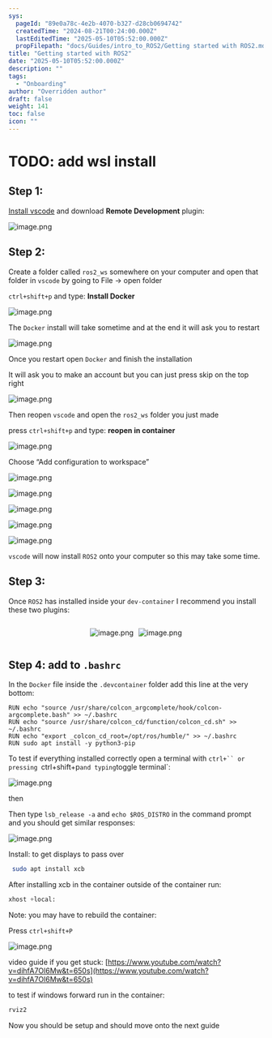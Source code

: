 ```yaml
---
sys:
  pageId: "89e0a78c-4e2b-4070-b327-d28cb0694742"
  createdTime: "2024-08-21T00:24:00.000Z"
  lastEditedTime: "2025-05-10T05:52:00.000Z"
  propFilepath: "docs/Guides/intro_to_ROS2/Getting started with ROS2.md"
title: "Getting started with ROS2"
date: "2025-05-10T05:52:00.000Z"
description: ""
tags:
  - "Onboarding"
author: "Overridden author"
draft: false
weight: 141
toc: false
icon: ""
---
```


# TODO: add wsl install

## Step 1:

[Install vscode](https://code.visualstudio.com/download) and download **Remote Development** plugin:

![image.png](https://prod-files-secure.s3.us-west-2.amazonaws.com/d518164a-d88e-44d1-a4ee-3adb3bd8bce0/efb52993-1881-4a40-b95e-6f020334f022/image.png?X-Amz-Algorithm=AWS4-HMAC-SHA256&X-Amz-Content-Sha256=UNSIGNED-PAYLOAD&X-Amz-Credential=ASIAZI2LB4663HX7GCD6%2F20250622%2Fus-west-2%2Fs3%2Faws4_request&X-Amz-Date=20250622T131852Z&X-Amz-Expires=3600&X-Amz-Security-Token=IQoJb3JpZ2luX2VjEAMaCXVzLXdlc3QtMiJIMEYCIQDfSE9Om3aG3JJYi0V44mJFwW8YoSubowCKsmF%2BLlxN0wIhANnElCrllSH8lFa3vVfBptxf9WHAZpQ%2BdWt%2BL0Z5hqEQKogECOz%2F%2F%2F%2F%2F%2F%2F%2F%2F%2FwEQABoMNjM3NDIzMTgzODA1IgyrbCylx8AMk1OHbjEq3ANgHbkfdBq8WuEtgdykC3Bf6XA8LwKVEmbxNpuouraS5U9dOrn6ukiWOHraEEg6CUG%2F1bqZT5vSTnFdK4qXkNkU%2BnEVaesK%2Fye%2FRD3m3va0W02iH762icsfyGJ3FciHVd1%2F3ctreR9bMgpW%2BQD8ju0IF%2ByBzkHkthbWZ7%2FqDdEglQNYWu83STlBESAsKhwsB8LiTuVBVBZVaYff6EvcYm5a1HWOJOQ9%2FfkTWE1Z%2BcgwcXo6qzJTQZR9pxft7JodK2FrlOlhtb6MX3PQ8TA1OvVaJ4lRdLgJ%2Bwn8nsM6Potbh%2BQs4rRCCsRgoKZzFwVRwlamLyk7k8LzQwA9gDMGIhbflOkIRAZxEJtPlBDlV4HDnJT0BJ%2BZZOL9FOOwhz6A2iCkFFGyHlfaSNV77SluyEDszA93KTO0zP7Tthl9wn26b6xxMu%2FqOTF5Ah%2FTorrza83QCBWWCvrETK09jbpuXJ90gmebC4IwratcDSTEjU%2B6nW6UnKMOLCusDJWZCERVWhJrqQqzXWrodC%2BbuqYcqntwirfyic7SdW88kkMrAeObfXVB65EksYc417gbjFf4IWjWPbvxiqrGCbXUr8p27bLzBJheHgpbziDnTDJ3eWfTeeOlCgmzesLYIEvaJDDlut%2FCBjqkAYGzG4yg2Nvg%2Bp3LeXJNRXrw2ABobxeNE2T%2FvInb0dLtX78o8g4%2B6x6DfQEfxS%2B55nlKZxXf8Y9cjzWvh%2F5sAPO89JvauC5BfJrVVb5lVWbHvE0GzTHu5PhC8dGkeQg%2FWqJE4mmw3%2FHXrEDHjQO03WZVXL2DW4QUnDP41d2G3QWN%2FhKfJjH3Lz%2FeOnGmD9IdMNRXheCz5Sq8fErsnUmGShkcSUtz&X-Amz-Signature=728b55b6009b9d0209b7e47feb927342a13688c4c8cde965d34e0bd8273bdc51&X-Amz-SignedHeaders=host&x-amz-checksum-mode=ENABLED&x-id=GetObject)

## Step 2:

Create a folder called `ros2_ws` somewhere on your computer and open that folder in `vscode` by going to File → open folder 

`ctrl+shift+p` and type: **Install Docker**

![image.png](https://prod-files-secure.s3.us-west-2.amazonaws.com/d518164a-d88e-44d1-a4ee-3adb3bd8bce0/2269dc0e-1cd5-47ff-bceb-c04ad9b2eab0/image.png?X-Amz-Algorithm=AWS4-HMAC-SHA256&X-Amz-Content-Sha256=UNSIGNED-PAYLOAD&X-Amz-Credential=ASIAZI2LB4663HX7GCD6%2F20250622%2Fus-west-2%2Fs3%2Faws4_request&X-Amz-Date=20250622T131852Z&X-Amz-Expires=3600&X-Amz-Security-Token=IQoJb3JpZ2luX2VjEAMaCXVzLXdlc3QtMiJIMEYCIQDfSE9Om3aG3JJYi0V44mJFwW8YoSubowCKsmF%2BLlxN0wIhANnElCrllSH8lFa3vVfBptxf9WHAZpQ%2BdWt%2BL0Z5hqEQKogECOz%2F%2F%2F%2F%2F%2F%2F%2F%2F%2FwEQABoMNjM3NDIzMTgzODA1IgyrbCylx8AMk1OHbjEq3ANgHbkfdBq8WuEtgdykC3Bf6XA8LwKVEmbxNpuouraS5U9dOrn6ukiWOHraEEg6CUG%2F1bqZT5vSTnFdK4qXkNkU%2BnEVaesK%2Fye%2FRD3m3va0W02iH762icsfyGJ3FciHVd1%2F3ctreR9bMgpW%2BQD8ju0IF%2ByBzkHkthbWZ7%2FqDdEglQNYWu83STlBESAsKhwsB8LiTuVBVBZVaYff6EvcYm5a1HWOJOQ9%2FfkTWE1Z%2BcgwcXo6qzJTQZR9pxft7JodK2FrlOlhtb6MX3PQ8TA1OvVaJ4lRdLgJ%2Bwn8nsM6Potbh%2BQs4rRCCsRgoKZzFwVRwlamLyk7k8LzQwA9gDMGIhbflOkIRAZxEJtPlBDlV4HDnJT0BJ%2BZZOL9FOOwhz6A2iCkFFGyHlfaSNV77SluyEDszA93KTO0zP7Tthl9wn26b6xxMu%2FqOTF5Ah%2FTorrza83QCBWWCvrETK09jbpuXJ90gmebC4IwratcDSTEjU%2B6nW6UnKMOLCusDJWZCERVWhJrqQqzXWrodC%2BbuqYcqntwirfyic7SdW88kkMrAeObfXVB65EksYc417gbjFf4IWjWPbvxiqrGCbXUr8p27bLzBJheHgpbziDnTDJ3eWfTeeOlCgmzesLYIEvaJDDlut%2FCBjqkAYGzG4yg2Nvg%2Bp3LeXJNRXrw2ABobxeNE2T%2FvInb0dLtX78o8g4%2B6x6DfQEfxS%2B55nlKZxXf8Y9cjzWvh%2F5sAPO89JvauC5BfJrVVb5lVWbHvE0GzTHu5PhC8dGkeQg%2FWqJE4mmw3%2FHXrEDHjQO03WZVXL2DW4QUnDP41d2G3QWN%2FhKfJjH3Lz%2FeOnGmD9IdMNRXheCz5Sq8fErsnUmGShkcSUtz&X-Amz-Signature=763ae93d695f23c93e5aac1d7f4e592bc040ce48a105ed17b82ab6a27dcf8021&X-Amz-SignedHeaders=host&x-amz-checksum-mode=ENABLED&x-id=GetObject)

The `Docker` install will take sometime and at the end it will ask you to restart

![image.png](https://prod-files-secure.s3.us-west-2.amazonaws.com/d518164a-d88e-44d1-a4ee-3adb3bd8bce0/ed233f78-be33-4b1f-b89c-9c346c0e961e/image.png?X-Amz-Algorithm=AWS4-HMAC-SHA256&X-Amz-Content-Sha256=UNSIGNED-PAYLOAD&X-Amz-Credential=ASIAZI2LB4663HX7GCD6%2F20250622%2Fus-west-2%2Fs3%2Faws4_request&X-Amz-Date=20250622T131852Z&X-Amz-Expires=3600&X-Amz-Security-Token=IQoJb3JpZ2luX2VjEAMaCXVzLXdlc3QtMiJIMEYCIQDfSE9Om3aG3JJYi0V44mJFwW8YoSubowCKsmF%2BLlxN0wIhANnElCrllSH8lFa3vVfBptxf9WHAZpQ%2BdWt%2BL0Z5hqEQKogECOz%2F%2F%2F%2F%2F%2F%2F%2F%2F%2FwEQABoMNjM3NDIzMTgzODA1IgyrbCylx8AMk1OHbjEq3ANgHbkfdBq8WuEtgdykC3Bf6XA8LwKVEmbxNpuouraS5U9dOrn6ukiWOHraEEg6CUG%2F1bqZT5vSTnFdK4qXkNkU%2BnEVaesK%2Fye%2FRD3m3va0W02iH762icsfyGJ3FciHVd1%2F3ctreR9bMgpW%2BQD8ju0IF%2ByBzkHkthbWZ7%2FqDdEglQNYWu83STlBESAsKhwsB8LiTuVBVBZVaYff6EvcYm5a1HWOJOQ9%2FfkTWE1Z%2BcgwcXo6qzJTQZR9pxft7JodK2FrlOlhtb6MX3PQ8TA1OvVaJ4lRdLgJ%2Bwn8nsM6Potbh%2BQs4rRCCsRgoKZzFwVRwlamLyk7k8LzQwA9gDMGIhbflOkIRAZxEJtPlBDlV4HDnJT0BJ%2BZZOL9FOOwhz6A2iCkFFGyHlfaSNV77SluyEDszA93KTO0zP7Tthl9wn26b6xxMu%2FqOTF5Ah%2FTorrza83QCBWWCvrETK09jbpuXJ90gmebC4IwratcDSTEjU%2B6nW6UnKMOLCusDJWZCERVWhJrqQqzXWrodC%2BbuqYcqntwirfyic7SdW88kkMrAeObfXVB65EksYc417gbjFf4IWjWPbvxiqrGCbXUr8p27bLzBJheHgpbziDnTDJ3eWfTeeOlCgmzesLYIEvaJDDlut%2FCBjqkAYGzG4yg2Nvg%2Bp3LeXJNRXrw2ABobxeNE2T%2FvInb0dLtX78o8g4%2B6x6DfQEfxS%2B55nlKZxXf8Y9cjzWvh%2F5sAPO89JvauC5BfJrVVb5lVWbHvE0GzTHu5PhC8dGkeQg%2FWqJE4mmw3%2FHXrEDHjQO03WZVXL2DW4QUnDP41d2G3QWN%2FhKfJjH3Lz%2FeOnGmD9IdMNRXheCz5Sq8fErsnUmGShkcSUtz&X-Amz-Signature=d25c8320c5ed8fefd0ef55a0b25813c4e0c7dc97cee0689a5c1a3181c8c71e0a&X-Amz-SignedHeaders=host&x-amz-checksum-mode=ENABLED&x-id=GetObject)

Once you restart open `Docker` and finish the installation

It will ask you to make an account but you can just press skip on the top right

![image.png](https://prod-files-secure.s3.us-west-2.amazonaws.com/d518164a-d88e-44d1-a4ee-3adb3bd8bce0/21010ad9-1659-4fd9-9f59-9932a09b2a3d/image.png?X-Amz-Algorithm=AWS4-HMAC-SHA256&X-Amz-Content-Sha256=UNSIGNED-PAYLOAD&X-Amz-Credential=ASIAZI2LB4663HX7GCD6%2F20250622%2Fus-west-2%2Fs3%2Faws4_request&X-Amz-Date=20250622T131852Z&X-Amz-Expires=3600&X-Amz-Security-Token=IQoJb3JpZ2luX2VjEAMaCXVzLXdlc3QtMiJIMEYCIQDfSE9Om3aG3JJYi0V44mJFwW8YoSubowCKsmF%2BLlxN0wIhANnElCrllSH8lFa3vVfBptxf9WHAZpQ%2BdWt%2BL0Z5hqEQKogECOz%2F%2F%2F%2F%2F%2F%2F%2F%2F%2FwEQABoMNjM3NDIzMTgzODA1IgyrbCylx8AMk1OHbjEq3ANgHbkfdBq8WuEtgdykC3Bf6XA8LwKVEmbxNpuouraS5U9dOrn6ukiWOHraEEg6CUG%2F1bqZT5vSTnFdK4qXkNkU%2BnEVaesK%2Fye%2FRD3m3va0W02iH762icsfyGJ3FciHVd1%2F3ctreR9bMgpW%2BQD8ju0IF%2ByBzkHkthbWZ7%2FqDdEglQNYWu83STlBESAsKhwsB8LiTuVBVBZVaYff6EvcYm5a1HWOJOQ9%2FfkTWE1Z%2BcgwcXo6qzJTQZR9pxft7JodK2FrlOlhtb6MX3PQ8TA1OvVaJ4lRdLgJ%2Bwn8nsM6Potbh%2BQs4rRCCsRgoKZzFwVRwlamLyk7k8LzQwA9gDMGIhbflOkIRAZxEJtPlBDlV4HDnJT0BJ%2BZZOL9FOOwhz6A2iCkFFGyHlfaSNV77SluyEDszA93KTO0zP7Tthl9wn26b6xxMu%2FqOTF5Ah%2FTorrza83QCBWWCvrETK09jbpuXJ90gmebC4IwratcDSTEjU%2B6nW6UnKMOLCusDJWZCERVWhJrqQqzXWrodC%2BbuqYcqntwirfyic7SdW88kkMrAeObfXVB65EksYc417gbjFf4IWjWPbvxiqrGCbXUr8p27bLzBJheHgpbziDnTDJ3eWfTeeOlCgmzesLYIEvaJDDlut%2FCBjqkAYGzG4yg2Nvg%2Bp3LeXJNRXrw2ABobxeNE2T%2FvInb0dLtX78o8g4%2B6x6DfQEfxS%2B55nlKZxXf8Y9cjzWvh%2F5sAPO89JvauC5BfJrVVb5lVWbHvE0GzTHu5PhC8dGkeQg%2FWqJE4mmw3%2FHXrEDHjQO03WZVXL2DW4QUnDP41d2G3QWN%2FhKfJjH3Lz%2FeOnGmD9IdMNRXheCz5Sq8fErsnUmGShkcSUtz&X-Amz-Signature=1233a2507b4168803143b697ab012b2e78d401c2017052ee14415671efa90085&X-Amz-SignedHeaders=host&x-amz-checksum-mode=ENABLED&x-id=GetObject)

Then reopen `vscode` and open the `ros2_ws` folder you just made

press `ctrl+shift+p` and type: **reopen in container**

![image.png](https://prod-files-secure.s3.us-west-2.amazonaws.com/d518164a-d88e-44d1-a4ee-3adb3bd8bce0/4e93b8c2-41ad-488c-8095-c74205196118/image.png?X-Amz-Algorithm=AWS4-HMAC-SHA256&X-Amz-Content-Sha256=UNSIGNED-PAYLOAD&X-Amz-Credential=ASIAZI2LB4663HX7GCD6%2F20250622%2Fus-west-2%2Fs3%2Faws4_request&X-Amz-Date=20250622T131852Z&X-Amz-Expires=3600&X-Amz-Security-Token=IQoJb3JpZ2luX2VjEAMaCXVzLXdlc3QtMiJIMEYCIQDfSE9Om3aG3JJYi0V44mJFwW8YoSubowCKsmF%2BLlxN0wIhANnElCrllSH8lFa3vVfBptxf9WHAZpQ%2BdWt%2BL0Z5hqEQKogECOz%2F%2F%2F%2F%2F%2F%2F%2F%2F%2FwEQABoMNjM3NDIzMTgzODA1IgyrbCylx8AMk1OHbjEq3ANgHbkfdBq8WuEtgdykC3Bf6XA8LwKVEmbxNpuouraS5U9dOrn6ukiWOHraEEg6CUG%2F1bqZT5vSTnFdK4qXkNkU%2BnEVaesK%2Fye%2FRD3m3va0W02iH762icsfyGJ3FciHVd1%2F3ctreR9bMgpW%2BQD8ju0IF%2ByBzkHkthbWZ7%2FqDdEglQNYWu83STlBESAsKhwsB8LiTuVBVBZVaYff6EvcYm5a1HWOJOQ9%2FfkTWE1Z%2BcgwcXo6qzJTQZR9pxft7JodK2FrlOlhtb6MX3PQ8TA1OvVaJ4lRdLgJ%2Bwn8nsM6Potbh%2BQs4rRCCsRgoKZzFwVRwlamLyk7k8LzQwA9gDMGIhbflOkIRAZxEJtPlBDlV4HDnJT0BJ%2BZZOL9FOOwhz6A2iCkFFGyHlfaSNV77SluyEDszA93KTO0zP7Tthl9wn26b6xxMu%2FqOTF5Ah%2FTorrza83QCBWWCvrETK09jbpuXJ90gmebC4IwratcDSTEjU%2B6nW6UnKMOLCusDJWZCERVWhJrqQqzXWrodC%2BbuqYcqntwirfyic7SdW88kkMrAeObfXVB65EksYc417gbjFf4IWjWPbvxiqrGCbXUr8p27bLzBJheHgpbziDnTDJ3eWfTeeOlCgmzesLYIEvaJDDlut%2FCBjqkAYGzG4yg2Nvg%2Bp3LeXJNRXrw2ABobxeNE2T%2FvInb0dLtX78o8g4%2B6x6DfQEfxS%2B55nlKZxXf8Y9cjzWvh%2F5sAPO89JvauC5BfJrVVb5lVWbHvE0GzTHu5PhC8dGkeQg%2FWqJE4mmw3%2FHXrEDHjQO03WZVXL2DW4QUnDP41d2G3QWN%2FhKfJjH3Lz%2FeOnGmD9IdMNRXheCz5Sq8fErsnUmGShkcSUtz&X-Amz-Signature=9ccaff2f0a221a6f9b64ba11aaf6f842c4d581f1ecabbbcc375de64ed0f95780&X-Amz-SignedHeaders=host&x-amz-checksum-mode=ENABLED&x-id=GetObject)

Choose “Add configuration to workspace”

![image.png](https://prod-files-secure.s3.us-west-2.amazonaws.com/d518164a-d88e-44d1-a4ee-3adb3bd8bce0/9560b282-5060-4989-ba37-97e7b2c22476/image.png?X-Amz-Algorithm=AWS4-HMAC-SHA256&X-Amz-Content-Sha256=UNSIGNED-PAYLOAD&X-Amz-Credential=ASIAZI2LB4663HX7GCD6%2F20250622%2Fus-west-2%2Fs3%2Faws4_request&X-Amz-Date=20250622T131852Z&X-Amz-Expires=3600&X-Amz-Security-Token=IQoJb3JpZ2luX2VjEAMaCXVzLXdlc3QtMiJIMEYCIQDfSE9Om3aG3JJYi0V44mJFwW8YoSubowCKsmF%2BLlxN0wIhANnElCrllSH8lFa3vVfBptxf9WHAZpQ%2BdWt%2BL0Z5hqEQKogECOz%2F%2F%2F%2F%2F%2F%2F%2F%2F%2FwEQABoMNjM3NDIzMTgzODA1IgyrbCylx8AMk1OHbjEq3ANgHbkfdBq8WuEtgdykC3Bf6XA8LwKVEmbxNpuouraS5U9dOrn6ukiWOHraEEg6CUG%2F1bqZT5vSTnFdK4qXkNkU%2BnEVaesK%2Fye%2FRD3m3va0W02iH762icsfyGJ3FciHVd1%2F3ctreR9bMgpW%2BQD8ju0IF%2ByBzkHkthbWZ7%2FqDdEglQNYWu83STlBESAsKhwsB8LiTuVBVBZVaYff6EvcYm5a1HWOJOQ9%2FfkTWE1Z%2BcgwcXo6qzJTQZR9pxft7JodK2FrlOlhtb6MX3PQ8TA1OvVaJ4lRdLgJ%2Bwn8nsM6Potbh%2BQs4rRCCsRgoKZzFwVRwlamLyk7k8LzQwA9gDMGIhbflOkIRAZxEJtPlBDlV4HDnJT0BJ%2BZZOL9FOOwhz6A2iCkFFGyHlfaSNV77SluyEDszA93KTO0zP7Tthl9wn26b6xxMu%2FqOTF5Ah%2FTorrza83QCBWWCvrETK09jbpuXJ90gmebC4IwratcDSTEjU%2B6nW6UnKMOLCusDJWZCERVWhJrqQqzXWrodC%2BbuqYcqntwirfyic7SdW88kkMrAeObfXVB65EksYc417gbjFf4IWjWPbvxiqrGCbXUr8p27bLzBJheHgpbziDnTDJ3eWfTeeOlCgmzesLYIEvaJDDlut%2FCBjqkAYGzG4yg2Nvg%2Bp3LeXJNRXrw2ABobxeNE2T%2FvInb0dLtX78o8g4%2B6x6DfQEfxS%2B55nlKZxXf8Y9cjzWvh%2F5sAPO89JvauC5BfJrVVb5lVWbHvE0GzTHu5PhC8dGkeQg%2FWqJE4mmw3%2FHXrEDHjQO03WZVXL2DW4QUnDP41d2G3QWN%2FhKfJjH3Lz%2FeOnGmD9IdMNRXheCz5Sq8fErsnUmGShkcSUtz&X-Amz-Signature=9455102489c46ee92d48d505ed294878da8ab86ed8f0305fd29571c1bb272ba1&X-Amz-SignedHeaders=host&x-amz-checksum-mode=ENABLED&x-id=GetObject)

![image.png](https://prod-files-secure.s3.us-west-2.amazonaws.com/d518164a-d88e-44d1-a4ee-3adb3bd8bce0/2ee63f81-886b-48e8-a553-dc6e5eac99e4/image.png?X-Amz-Algorithm=AWS4-HMAC-SHA256&X-Amz-Content-Sha256=UNSIGNED-PAYLOAD&X-Amz-Credential=ASIAZI2LB4663HX7GCD6%2F20250622%2Fus-west-2%2Fs3%2Faws4_request&X-Amz-Date=20250622T131852Z&X-Amz-Expires=3600&X-Amz-Security-Token=IQoJb3JpZ2luX2VjEAMaCXVzLXdlc3QtMiJIMEYCIQDfSE9Om3aG3JJYi0V44mJFwW8YoSubowCKsmF%2BLlxN0wIhANnElCrllSH8lFa3vVfBptxf9WHAZpQ%2BdWt%2BL0Z5hqEQKogECOz%2F%2F%2F%2F%2F%2F%2F%2F%2F%2FwEQABoMNjM3NDIzMTgzODA1IgyrbCylx8AMk1OHbjEq3ANgHbkfdBq8WuEtgdykC3Bf6XA8LwKVEmbxNpuouraS5U9dOrn6ukiWOHraEEg6CUG%2F1bqZT5vSTnFdK4qXkNkU%2BnEVaesK%2Fye%2FRD3m3va0W02iH762icsfyGJ3FciHVd1%2F3ctreR9bMgpW%2BQD8ju0IF%2ByBzkHkthbWZ7%2FqDdEglQNYWu83STlBESAsKhwsB8LiTuVBVBZVaYff6EvcYm5a1HWOJOQ9%2FfkTWE1Z%2BcgwcXo6qzJTQZR9pxft7JodK2FrlOlhtb6MX3PQ8TA1OvVaJ4lRdLgJ%2Bwn8nsM6Potbh%2BQs4rRCCsRgoKZzFwVRwlamLyk7k8LzQwA9gDMGIhbflOkIRAZxEJtPlBDlV4HDnJT0BJ%2BZZOL9FOOwhz6A2iCkFFGyHlfaSNV77SluyEDszA93KTO0zP7Tthl9wn26b6xxMu%2FqOTF5Ah%2FTorrza83QCBWWCvrETK09jbpuXJ90gmebC4IwratcDSTEjU%2B6nW6UnKMOLCusDJWZCERVWhJrqQqzXWrodC%2BbuqYcqntwirfyic7SdW88kkMrAeObfXVB65EksYc417gbjFf4IWjWPbvxiqrGCbXUr8p27bLzBJheHgpbziDnTDJ3eWfTeeOlCgmzesLYIEvaJDDlut%2FCBjqkAYGzG4yg2Nvg%2Bp3LeXJNRXrw2ABobxeNE2T%2FvInb0dLtX78o8g4%2B6x6DfQEfxS%2B55nlKZxXf8Y9cjzWvh%2F5sAPO89JvauC5BfJrVVb5lVWbHvE0GzTHu5PhC8dGkeQg%2FWqJE4mmw3%2FHXrEDHjQO03WZVXL2DW4QUnDP41d2G3QWN%2FhKfJjH3Lz%2FeOnGmD9IdMNRXheCz5Sq8fErsnUmGShkcSUtz&X-Amz-Signature=13a2b25d60eb2771fbacf330c4caa9409b42e3177d747c995fa93dcdfebd1b30&X-Amz-SignedHeaders=host&x-amz-checksum-mode=ENABLED&x-id=GetObject)

![image.png](https://prod-files-secure.s3.us-west-2.amazonaws.com/d518164a-d88e-44d1-a4ee-3adb3bd8bce0/ae1580b2-b048-407e-aed9-b584224a7a04/image.png?X-Amz-Algorithm=AWS4-HMAC-SHA256&X-Amz-Content-Sha256=UNSIGNED-PAYLOAD&X-Amz-Credential=ASIAZI2LB4663HX7GCD6%2F20250622%2Fus-west-2%2Fs3%2Faws4_request&X-Amz-Date=20250622T131852Z&X-Amz-Expires=3600&X-Amz-Security-Token=IQoJb3JpZ2luX2VjEAMaCXVzLXdlc3QtMiJIMEYCIQDfSE9Om3aG3JJYi0V44mJFwW8YoSubowCKsmF%2BLlxN0wIhANnElCrllSH8lFa3vVfBptxf9WHAZpQ%2BdWt%2BL0Z5hqEQKogECOz%2F%2F%2F%2F%2F%2F%2F%2F%2F%2FwEQABoMNjM3NDIzMTgzODA1IgyrbCylx8AMk1OHbjEq3ANgHbkfdBq8WuEtgdykC3Bf6XA8LwKVEmbxNpuouraS5U9dOrn6ukiWOHraEEg6CUG%2F1bqZT5vSTnFdK4qXkNkU%2BnEVaesK%2Fye%2FRD3m3va0W02iH762icsfyGJ3FciHVd1%2F3ctreR9bMgpW%2BQD8ju0IF%2ByBzkHkthbWZ7%2FqDdEglQNYWu83STlBESAsKhwsB8LiTuVBVBZVaYff6EvcYm5a1HWOJOQ9%2FfkTWE1Z%2BcgwcXo6qzJTQZR9pxft7JodK2FrlOlhtb6MX3PQ8TA1OvVaJ4lRdLgJ%2Bwn8nsM6Potbh%2BQs4rRCCsRgoKZzFwVRwlamLyk7k8LzQwA9gDMGIhbflOkIRAZxEJtPlBDlV4HDnJT0BJ%2BZZOL9FOOwhz6A2iCkFFGyHlfaSNV77SluyEDszA93KTO0zP7Tthl9wn26b6xxMu%2FqOTF5Ah%2FTorrza83QCBWWCvrETK09jbpuXJ90gmebC4IwratcDSTEjU%2B6nW6UnKMOLCusDJWZCERVWhJrqQqzXWrodC%2BbuqYcqntwirfyic7SdW88kkMrAeObfXVB65EksYc417gbjFf4IWjWPbvxiqrGCbXUr8p27bLzBJheHgpbziDnTDJ3eWfTeeOlCgmzesLYIEvaJDDlut%2FCBjqkAYGzG4yg2Nvg%2Bp3LeXJNRXrw2ABobxeNE2T%2FvInb0dLtX78o8g4%2B6x6DfQEfxS%2B55nlKZxXf8Y9cjzWvh%2F5sAPO89JvauC5BfJrVVb5lVWbHvE0GzTHu5PhC8dGkeQg%2FWqJE4mmw3%2FHXrEDHjQO03WZVXL2DW4QUnDP41d2G3QWN%2FhKfJjH3Lz%2FeOnGmD9IdMNRXheCz5Sq8fErsnUmGShkcSUtz&X-Amz-Signature=f65c4b609d47a92b12b2a36db63f82b67cb8d4da5e0811b5c75b1d9699300b97&X-Amz-SignedHeaders=host&x-amz-checksum-mode=ENABLED&x-id=GetObject)

![image.png](https://prod-files-secure.s3.us-west-2.amazonaws.com/d518164a-d88e-44d1-a4ee-3adb3bd8bce0/53255b28-f75e-430f-b9e3-c0ac8577e42b/image.png?X-Amz-Algorithm=AWS4-HMAC-SHA256&X-Amz-Content-Sha256=UNSIGNED-PAYLOAD&X-Amz-Credential=ASIAZI2LB4663HX7GCD6%2F20250622%2Fus-west-2%2Fs3%2Faws4_request&X-Amz-Date=20250622T131852Z&X-Amz-Expires=3600&X-Amz-Security-Token=IQoJb3JpZ2luX2VjEAMaCXVzLXdlc3QtMiJIMEYCIQDfSE9Om3aG3JJYi0V44mJFwW8YoSubowCKsmF%2BLlxN0wIhANnElCrllSH8lFa3vVfBptxf9WHAZpQ%2BdWt%2BL0Z5hqEQKogECOz%2F%2F%2F%2F%2F%2F%2F%2F%2F%2FwEQABoMNjM3NDIzMTgzODA1IgyrbCylx8AMk1OHbjEq3ANgHbkfdBq8WuEtgdykC3Bf6XA8LwKVEmbxNpuouraS5U9dOrn6ukiWOHraEEg6CUG%2F1bqZT5vSTnFdK4qXkNkU%2BnEVaesK%2Fye%2FRD3m3va0W02iH762icsfyGJ3FciHVd1%2F3ctreR9bMgpW%2BQD8ju0IF%2ByBzkHkthbWZ7%2FqDdEglQNYWu83STlBESAsKhwsB8LiTuVBVBZVaYff6EvcYm5a1HWOJOQ9%2FfkTWE1Z%2BcgwcXo6qzJTQZR9pxft7JodK2FrlOlhtb6MX3PQ8TA1OvVaJ4lRdLgJ%2Bwn8nsM6Potbh%2BQs4rRCCsRgoKZzFwVRwlamLyk7k8LzQwA9gDMGIhbflOkIRAZxEJtPlBDlV4HDnJT0BJ%2BZZOL9FOOwhz6A2iCkFFGyHlfaSNV77SluyEDszA93KTO0zP7Tthl9wn26b6xxMu%2FqOTF5Ah%2FTorrza83QCBWWCvrETK09jbpuXJ90gmebC4IwratcDSTEjU%2B6nW6UnKMOLCusDJWZCERVWhJrqQqzXWrodC%2BbuqYcqntwirfyic7SdW88kkMrAeObfXVB65EksYc417gbjFf4IWjWPbvxiqrGCbXUr8p27bLzBJheHgpbziDnTDJ3eWfTeeOlCgmzesLYIEvaJDDlut%2FCBjqkAYGzG4yg2Nvg%2Bp3LeXJNRXrw2ABobxeNE2T%2FvInb0dLtX78o8g4%2B6x6DfQEfxS%2B55nlKZxXf8Y9cjzWvh%2F5sAPO89JvauC5BfJrVVb5lVWbHvE0GzTHu5PhC8dGkeQg%2FWqJE4mmw3%2FHXrEDHjQO03WZVXL2DW4QUnDP41d2G3QWN%2FhKfJjH3Lz%2FeOnGmD9IdMNRXheCz5Sq8fErsnUmGShkcSUtz&X-Amz-Signature=ec25cf17ce5d2b61f9a003b975161133e001a6ae3021b696064d794db8b1cab5&X-Amz-SignedHeaders=host&x-amz-checksum-mode=ENABLED&x-id=GetObject)

![image.png](https://prod-files-secure.s3.us-west-2.amazonaws.com/d518164a-d88e-44d1-a4ee-3adb3bd8bce0/7c562767-5af9-4ffb-97d1-327bcdf4ee00/image.png?X-Amz-Algorithm=AWS4-HMAC-SHA256&X-Amz-Content-Sha256=UNSIGNED-PAYLOAD&X-Amz-Credential=ASIAZI2LB4663HX7GCD6%2F20250622%2Fus-west-2%2Fs3%2Faws4_request&X-Amz-Date=20250622T131852Z&X-Amz-Expires=3600&X-Amz-Security-Token=IQoJb3JpZ2luX2VjEAMaCXVzLXdlc3QtMiJIMEYCIQDfSE9Om3aG3JJYi0V44mJFwW8YoSubowCKsmF%2BLlxN0wIhANnElCrllSH8lFa3vVfBptxf9WHAZpQ%2BdWt%2BL0Z5hqEQKogECOz%2F%2F%2F%2F%2F%2F%2F%2F%2F%2FwEQABoMNjM3NDIzMTgzODA1IgyrbCylx8AMk1OHbjEq3ANgHbkfdBq8WuEtgdykC3Bf6XA8LwKVEmbxNpuouraS5U9dOrn6ukiWOHraEEg6CUG%2F1bqZT5vSTnFdK4qXkNkU%2BnEVaesK%2Fye%2FRD3m3va0W02iH762icsfyGJ3FciHVd1%2F3ctreR9bMgpW%2BQD8ju0IF%2ByBzkHkthbWZ7%2FqDdEglQNYWu83STlBESAsKhwsB8LiTuVBVBZVaYff6EvcYm5a1HWOJOQ9%2FfkTWE1Z%2BcgwcXo6qzJTQZR9pxft7JodK2FrlOlhtb6MX3PQ8TA1OvVaJ4lRdLgJ%2Bwn8nsM6Potbh%2BQs4rRCCsRgoKZzFwVRwlamLyk7k8LzQwA9gDMGIhbflOkIRAZxEJtPlBDlV4HDnJT0BJ%2BZZOL9FOOwhz6A2iCkFFGyHlfaSNV77SluyEDszA93KTO0zP7Tthl9wn26b6xxMu%2FqOTF5Ah%2FTorrza83QCBWWCvrETK09jbpuXJ90gmebC4IwratcDSTEjU%2B6nW6UnKMOLCusDJWZCERVWhJrqQqzXWrodC%2BbuqYcqntwirfyic7SdW88kkMrAeObfXVB65EksYc417gbjFf4IWjWPbvxiqrGCbXUr8p27bLzBJheHgpbziDnTDJ3eWfTeeOlCgmzesLYIEvaJDDlut%2FCBjqkAYGzG4yg2Nvg%2Bp3LeXJNRXrw2ABobxeNE2T%2FvInb0dLtX78o8g4%2B6x6DfQEfxS%2B55nlKZxXf8Y9cjzWvh%2F5sAPO89JvauC5BfJrVVb5lVWbHvE0GzTHu5PhC8dGkeQg%2FWqJE4mmw3%2FHXrEDHjQO03WZVXL2DW4QUnDP41d2G3QWN%2FhKfJjH3Lz%2FeOnGmD9IdMNRXheCz5Sq8fErsnUmGShkcSUtz&X-Amz-Signature=ece334a8f8e4aaa90f66992edd79a133699772f332946e72490e58cbd48c7047&X-Amz-SignedHeaders=host&x-amz-checksum-mode=ENABLED&x-id=GetObject)

`vscode` will now install `ROS2` onto your computer so this may take some time.

## Step 3:

Once `ROS2` has installed inside your `dev-container` I recommend you install these two plugins:

<div style="display: flex;flex-direction: row; column-gap:10px; max-width: 630px;justify-content: center;">
<div>

![image.png](https://prod-files-secure.s3.us-west-2.amazonaws.com/d518164a-d88e-44d1-a4ee-3adb3bd8bce0/3fc3d550-5a54-4ba1-ba6b-faa01cdb7369/image.png?X-Amz-Algorithm=AWS4-HMAC-SHA256&X-Amz-Content-Sha256=UNSIGNED-PAYLOAD&X-Amz-Credential=ASIAZI2LB466YFRA44RI%2F20250622%2Fus-west-2%2Fs3%2Faws4_request&X-Amz-Date=20250622T131854Z&X-Amz-Expires=3600&X-Amz-Security-Token=IQoJb3JpZ2luX2VjEAUaCXVzLXdlc3QtMiJHMEUCIQC73W6Ic9rbA7kDIo6bSf27X%2B0WLHCSjjlu%2F55mR7nA2AIgQzsqWtyWDVzWTA%2BwIdZQcLjmrdslWN9gZFmFPbieXXEqiAQI7v%2F%2F%2F%2F%2F%2F%2F%2F%2F%2FARAAGgw2Mzc0MjMxODM4MDUiDKcDQbj2%2FsKTZcPaxCrcA6itQcoLLJRiQPGnSZ2sFLyrmq8%2BDMuddqa9B03k9ZBisZgrFG4u1G6%2B0PDe620DPRlS0MElG%2BXKWUswWaUI5FOnBEVatIkE4Sa82kzNN9gHLe%2FjYl3vMX%2BCw1ZsKzqeo%2FQyq411X6jluWErXPon2qeL9620vhu3jLTWI7Q3bQ%2BiYBsbRSzc7cCw%2Bn2E%2Ft%2B9bEhVd2KMV6FcXFeQ%2BKfzaJQncYpwnk22yeb15BwCrqxAPJMfx05ltZ2IK1CNF00pd9L7G19Bl96gKXZ8mA3KZc0gIJGftyYmoC2zC44Ou4lAQSeFTOgfeDwLHmNjd0Mei6P8sViUxgvYmq1HJHEzqzQZYuRwPSs9v4nzhzAC9tTBgD4tAq0nb2gQZWTQtppKQL69kciWHi70FwUubxBizgPcoPRl5emxdIFeyA6TtzNiUVUl3VDUTCqqpYs6pR9la7Nt%2B1tTlm4v9Bc%2FzYaZvK%2Fli2h5kAiou%2B2U3o%2BfruoEbuAKXHycfmPPttGwjWWmv9XqfCNFhys7ueh3JTTAJwfbodZbo%2B1F4pWqJWvEnFT6mm%2BCNK4LPbTjpB%2BejO0I1s6dhYwd%2B%2BoxARwYkAoJS1YPGc1HAPT%2F4D23rSTXJno8H14A8z%2FUV6%2F%2FWbWeMIHs38IGOqUBaioPYMrxcjHtjSgoS3rpHoICp6pVzIXnmlapn%2FXqDhsGnRhUkdTUsp%2BG%2FtIxrqP4Zo6k%2FlrX0mnxby5UySg2Ds095VfdzuYNLMdvP%2FoUXUTOckgiLGOdMmP4HVQg2gwwvNqZp4cJdGDpu%2FFl7gF7YUt7Ai4BzW6ijUw7qxV40lnQR3e1G6VG8gk0LPlDpCUAk4jKTpegfVfKpLUlT0KdF%2BPZ36BP&X-Amz-Signature=e333147667fdffb5f6658c95a653bf6d45b0cd814f55a5fc8808bdc8bde24715&X-Amz-SignedHeaders=host&x-amz-checksum-mode=ENABLED&x-id=GetObject)

</div>
<div>

![image.png](https://prod-files-secure.s3.us-west-2.amazonaws.com/d518164a-d88e-44d1-a4ee-3adb3bd8bce0/d994cc66-13c2-4093-a5a3-f84cf4601a82/image.png?X-Amz-Algorithm=AWS4-HMAC-SHA256&X-Amz-Content-Sha256=UNSIGNED-PAYLOAD&X-Amz-Credential=ASIAZI2LB466UGSDH2UJ%2F20250622%2Fus-west-2%2Fs3%2Faws4_request&X-Amz-Date=20250622T131854Z&X-Amz-Expires=3600&X-Amz-Security-Token=IQoJb3JpZ2luX2VjEAUaCXVzLXdlc3QtMiJHMEUCIGBlfL6L%2FcTDvIVtzYPtojSRPDf7wsfwufdnZ7Uw%2Fs3QAiEA2vuACvsuEiPsbpJKQbt0QG7SQNkvAnaLdwgRnYY1KTIqiAQI7v%2F%2F%2F%2F%2F%2F%2F%2F%2F%2FARAAGgw2Mzc0MjMxODM4MDUiDEMLLj%2BhVGdnSnAz8CrcAx559bpcHsUIW3CY%2B6wbuXpUu4gzAIt%2B2kXheLpWijqUJwljFCtor3AxYg92Hg%2BIGJfiqQM72eqM4iTQ6hVYpJ3QaOZKuzuO%2BhCHUFOeiLYLcI2x8O6xlDcku0mPnMkoz0m0r8sbE1fOUL5pqaquR9lKyMQrtsQCWWSlD8EpX%2FnJwZtJaA8CR9Fi3VAW1fCWeKunhzzPaBFQpdr9doUhh8UvfgKHXmyHIgo6umxkL7Hg6DAGrzc7kRxFLp%2FaYnbeJMZxMM1LicJFN90bTevG7SnyL4ZQPoi7B7NQmI5V1sVbaPF7xMvllG9dv3noqETLPegqm2BtBp%2BhjPctsM0GvDrEFvyzbjN76v4m6LHg2Qmvq47LY6Fn9NwMC%2BkErigEbAsE%2Bn2AcI1vUrBfQijYj2HErOk9S0zWPud0lheULoE%2BET3UiJYdpdZS3hO15ul7RbfJQkkxxTdsaujoafGUrbRxDHS8WJpbae0VpTQBIMMAsU8d7IR%2Fa4Nq7DP5Cfc%2F4nljGIh74dChLB9tK4dAysqQE21%2B6Ycnvkqv%2Bqfp%2B7znZH9dYucxSC3yayFQVLihC9TNHt6r9%2Fnfel8WGQg3DYHlWtdcFrGq2iypwntverfjC8Vgd9WQJElScCfNMMuD4MIGOqUBFSMgrmJdBdpYIKJeEAA9GFfm29fS%2BO7jXvZjuJpVGlKKVwFtKsb1OHadRM1YB%2Fq0rkD6%2Flg%2FkiLWvAUZRvAC81OamgreeHfcM9vwtBerG5NJZmJVJoPFV0E5qXSJqYL9Ssk6VyS%2BUHnOfZv2Sbv4rppgz8i9cC32Ch0AUSN58wZHJLnIXBMM4cKSUVxTNWtd0cPqTNpyCXIqVslEXSx7t4U0sOlQ&X-Amz-Signature=d53620c711c8950f8de38ab506bd3cd9569cf62573ecc13f8f64f7a3e7e68e4e&X-Amz-SignedHeaders=host&x-amz-checksum-mode=ENABLED&x-id=GetObject)

</div>
</div>

## Step 4: add to `.bashrc`

In the `Docker` file inside the `.devcontainer` folder add this line at the very bottom: 

```docker
RUN echo "source /usr/share/colcon_argcomplete/hook/colcon-argcomplete.bash" >> ~/.bashrc
RUN echo "source /usr/share/colcon_cd/function/colcon_cd.sh" >> ~/.bashrc
RUN echo "export _colcon_cd_root=/opt/ros/humble/" >> ~/.bashrc
RUN sudo apt install -y python3-pip 
```

To test if everything installed correctly open a terminal with `ctrl+`` or pressing `ctrl+shift+p` and typing `toggle terminal`:

![image.png](https://prod-files-secure.s3.us-west-2.amazonaws.com/d518164a-d88e-44d1-a4ee-3adb3bd8bce0/6a4943d8-b04e-4c02-9a58-775f3384d1a5/image.png?X-Amz-Algorithm=AWS4-HMAC-SHA256&X-Amz-Content-Sha256=UNSIGNED-PAYLOAD&X-Amz-Credential=ASIAZI2LB4663HX7GCD6%2F20250622%2Fus-west-2%2Fs3%2Faws4_request&X-Amz-Date=20250622T131852Z&X-Amz-Expires=3600&X-Amz-Security-Token=IQoJb3JpZ2luX2VjEAMaCXVzLXdlc3QtMiJIMEYCIQDfSE9Om3aG3JJYi0V44mJFwW8YoSubowCKsmF%2BLlxN0wIhANnElCrllSH8lFa3vVfBptxf9WHAZpQ%2BdWt%2BL0Z5hqEQKogECOz%2F%2F%2F%2F%2F%2F%2F%2F%2F%2FwEQABoMNjM3NDIzMTgzODA1IgyrbCylx8AMk1OHbjEq3ANgHbkfdBq8WuEtgdykC3Bf6XA8LwKVEmbxNpuouraS5U9dOrn6ukiWOHraEEg6CUG%2F1bqZT5vSTnFdK4qXkNkU%2BnEVaesK%2Fye%2FRD3m3va0W02iH762icsfyGJ3FciHVd1%2F3ctreR9bMgpW%2BQD8ju0IF%2ByBzkHkthbWZ7%2FqDdEglQNYWu83STlBESAsKhwsB8LiTuVBVBZVaYff6EvcYm5a1HWOJOQ9%2FfkTWE1Z%2BcgwcXo6qzJTQZR9pxft7JodK2FrlOlhtb6MX3PQ8TA1OvVaJ4lRdLgJ%2Bwn8nsM6Potbh%2BQs4rRCCsRgoKZzFwVRwlamLyk7k8LzQwA9gDMGIhbflOkIRAZxEJtPlBDlV4HDnJT0BJ%2BZZOL9FOOwhz6A2iCkFFGyHlfaSNV77SluyEDszA93KTO0zP7Tthl9wn26b6xxMu%2FqOTF5Ah%2FTorrza83QCBWWCvrETK09jbpuXJ90gmebC4IwratcDSTEjU%2B6nW6UnKMOLCusDJWZCERVWhJrqQqzXWrodC%2BbuqYcqntwirfyic7SdW88kkMrAeObfXVB65EksYc417gbjFf4IWjWPbvxiqrGCbXUr8p27bLzBJheHgpbziDnTDJ3eWfTeeOlCgmzesLYIEvaJDDlut%2FCBjqkAYGzG4yg2Nvg%2Bp3LeXJNRXrw2ABobxeNE2T%2FvInb0dLtX78o8g4%2B6x6DfQEfxS%2B55nlKZxXf8Y9cjzWvh%2F5sAPO89JvauC5BfJrVVb5lVWbHvE0GzTHu5PhC8dGkeQg%2FWqJE4mmw3%2FHXrEDHjQO03WZVXL2DW4QUnDP41d2G3QWN%2FhKfJjH3Lz%2FeOnGmD9IdMNRXheCz5Sq8fErsnUmGShkcSUtz&X-Amz-Signature=cbe8768c48edcb8f4213aa6be4e493491d73bd312f18f3712d7562da4136fb37&X-Amz-SignedHeaders=host&x-amz-checksum-mode=ENABLED&x-id=GetObject)

then 

Then type `lsb_release -a` and `echo $ROS_DISTRO` in the command prompt and you should get similar responses:

![image.png](https://prod-files-secure.s3.us-west-2.amazonaws.com/d518164a-d88e-44d1-a4ee-3adb3bd8bce0/3e635dec-a805-4e85-8b9e-d000e5b71a4e/image.png?X-Amz-Algorithm=AWS4-HMAC-SHA256&X-Amz-Content-Sha256=UNSIGNED-PAYLOAD&X-Amz-Credential=ASIAZI2LB4663HX7GCD6%2F20250622%2Fus-west-2%2Fs3%2Faws4_request&X-Amz-Date=20250622T131852Z&X-Amz-Expires=3600&X-Amz-Security-Token=IQoJb3JpZ2luX2VjEAMaCXVzLXdlc3QtMiJIMEYCIQDfSE9Om3aG3JJYi0V44mJFwW8YoSubowCKsmF%2BLlxN0wIhANnElCrllSH8lFa3vVfBptxf9WHAZpQ%2BdWt%2BL0Z5hqEQKogECOz%2F%2F%2F%2F%2F%2F%2F%2F%2F%2FwEQABoMNjM3NDIzMTgzODA1IgyrbCylx8AMk1OHbjEq3ANgHbkfdBq8WuEtgdykC3Bf6XA8LwKVEmbxNpuouraS5U9dOrn6ukiWOHraEEg6CUG%2F1bqZT5vSTnFdK4qXkNkU%2BnEVaesK%2Fye%2FRD3m3va0W02iH762icsfyGJ3FciHVd1%2F3ctreR9bMgpW%2BQD8ju0IF%2ByBzkHkthbWZ7%2FqDdEglQNYWu83STlBESAsKhwsB8LiTuVBVBZVaYff6EvcYm5a1HWOJOQ9%2FfkTWE1Z%2BcgwcXo6qzJTQZR9pxft7JodK2FrlOlhtb6MX3PQ8TA1OvVaJ4lRdLgJ%2Bwn8nsM6Potbh%2BQs4rRCCsRgoKZzFwVRwlamLyk7k8LzQwA9gDMGIhbflOkIRAZxEJtPlBDlV4HDnJT0BJ%2BZZOL9FOOwhz6A2iCkFFGyHlfaSNV77SluyEDszA93KTO0zP7Tthl9wn26b6xxMu%2FqOTF5Ah%2FTorrza83QCBWWCvrETK09jbpuXJ90gmebC4IwratcDSTEjU%2B6nW6UnKMOLCusDJWZCERVWhJrqQqzXWrodC%2BbuqYcqntwirfyic7SdW88kkMrAeObfXVB65EksYc417gbjFf4IWjWPbvxiqrGCbXUr8p27bLzBJheHgpbziDnTDJ3eWfTeeOlCgmzesLYIEvaJDDlut%2FCBjqkAYGzG4yg2Nvg%2Bp3LeXJNRXrw2ABobxeNE2T%2FvInb0dLtX78o8g4%2B6x6DfQEfxS%2B55nlKZxXf8Y9cjzWvh%2F5sAPO89JvauC5BfJrVVb5lVWbHvE0GzTHu5PhC8dGkeQg%2FWqJE4mmw3%2FHXrEDHjQO03WZVXL2DW4QUnDP41d2G3QWN%2FhKfJjH3Lz%2FeOnGmD9IdMNRXheCz5Sq8fErsnUmGShkcSUtz&X-Amz-Signature=15f1b110f49643c318c216438b25fa80c3ea951c66a667542619db118bf6fed2&X-Amz-SignedHeaders=host&x-amz-checksum-mode=ENABLED&x-id=GetObject)

Install:  to get displays to pass over

```bash
 sudo apt install xcb
```

After installing xcb in the container outside of the container run:

```python
xhost +local:
```

Note: you may have to rebuild the container:

Press `ctrl+shift+P`

![image.png](https://prod-files-secure.s3.us-west-2.amazonaws.com/d518164a-d88e-44d1-a4ee-3adb3bd8bce0/6c2be660-2618-4c38-9c26-53554f7a0b7b/image.png?X-Amz-Algorithm=AWS4-HMAC-SHA256&X-Amz-Content-Sha256=UNSIGNED-PAYLOAD&X-Amz-Credential=ASIAZI2LB4663HX7GCD6%2F20250622%2Fus-west-2%2Fs3%2Faws4_request&X-Amz-Date=20250622T131852Z&X-Amz-Expires=3600&X-Amz-Security-Token=IQoJb3JpZ2luX2VjEAMaCXVzLXdlc3QtMiJIMEYCIQDfSE9Om3aG3JJYi0V44mJFwW8YoSubowCKsmF%2BLlxN0wIhANnElCrllSH8lFa3vVfBptxf9WHAZpQ%2BdWt%2BL0Z5hqEQKogECOz%2F%2F%2F%2F%2F%2F%2F%2F%2F%2FwEQABoMNjM3NDIzMTgzODA1IgyrbCylx8AMk1OHbjEq3ANgHbkfdBq8WuEtgdykC3Bf6XA8LwKVEmbxNpuouraS5U9dOrn6ukiWOHraEEg6CUG%2F1bqZT5vSTnFdK4qXkNkU%2BnEVaesK%2Fye%2FRD3m3va0W02iH762icsfyGJ3FciHVd1%2F3ctreR9bMgpW%2BQD8ju0IF%2ByBzkHkthbWZ7%2FqDdEglQNYWu83STlBESAsKhwsB8LiTuVBVBZVaYff6EvcYm5a1HWOJOQ9%2FfkTWE1Z%2BcgwcXo6qzJTQZR9pxft7JodK2FrlOlhtb6MX3PQ8TA1OvVaJ4lRdLgJ%2Bwn8nsM6Potbh%2BQs4rRCCsRgoKZzFwVRwlamLyk7k8LzQwA9gDMGIhbflOkIRAZxEJtPlBDlV4HDnJT0BJ%2BZZOL9FOOwhz6A2iCkFFGyHlfaSNV77SluyEDszA93KTO0zP7Tthl9wn26b6xxMu%2FqOTF5Ah%2FTorrza83QCBWWCvrETK09jbpuXJ90gmebC4IwratcDSTEjU%2B6nW6UnKMOLCusDJWZCERVWhJrqQqzXWrodC%2BbuqYcqntwirfyic7SdW88kkMrAeObfXVB65EksYc417gbjFf4IWjWPbvxiqrGCbXUr8p27bLzBJheHgpbziDnTDJ3eWfTeeOlCgmzesLYIEvaJDDlut%2FCBjqkAYGzG4yg2Nvg%2Bp3LeXJNRXrw2ABobxeNE2T%2FvInb0dLtX78o8g4%2B6x6DfQEfxS%2B55nlKZxXf8Y9cjzWvh%2F5sAPO89JvauC5BfJrVVb5lVWbHvE0GzTHu5PhC8dGkeQg%2FWqJE4mmw3%2FHXrEDHjQO03WZVXL2DW4QUnDP41d2G3QWN%2FhKfJjH3Lz%2FeOnGmD9IdMNRXheCz5Sq8fErsnUmGShkcSUtz&X-Amz-Signature=d4f2f02e67edd27eb52a03287ded9ba874e89bea2bad515660f50b3222e08ad8&X-Amz-SignedHeaders=host&x-amz-checksum-mode=ENABLED&x-id=GetObject)

video guide if you get stuck: [https://www.youtube.com/watch?v=dihfA7Ol6Mw&t=650s](https://www.youtube.com/watch?v=dihfA7Ol6Mw&t=650s)

to test if windows forward run in the container:

```bash
rviz2
```

Now you should be setup and should move onto the next guide 
